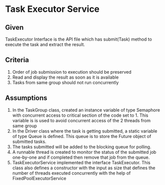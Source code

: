 <h1>Task Executor Service</h1>

<h2>Given</h2>
    TaskExecutor Interface is the API file which has submit(Task) method to execute the task and extract the result.
    
<h2>Criteria</h2>

<ol> 
   <li>Order of job submission to execution should be preserved</li>
   <li>Read and display the result as soon as it is available</li>
   <li>Tasks from same group should not run concurrently</li>   
</ol>


<h2>Assumptions</h2>

<ol>
	<li>In the TaskGroup class, created an instance variable of type Semaphore with concurrent access to critical section of the code set to 1. This variable is is used to avoid concurrent access of the 2 threads from same group </li>
	<li>In the Driver class where the task is getting submitted, a static variable of type Queue is defined. This queue is to store the Future object of submitted tasks.</li>
	<li>The tasks submitted will be added to the blocking queue for polling.</li>
	<li>A runnable thread is created to monitor the status of the submitted job one-by-one and if completed then remove that job from the queue.</li>
	<li>TaskExecutorService implemented the interface TaskExecutor. This class also defines a constructor with the input as size that defines the number of  threads executed concurrently with the help of FixedPoolExecutorService</li>
<ol>